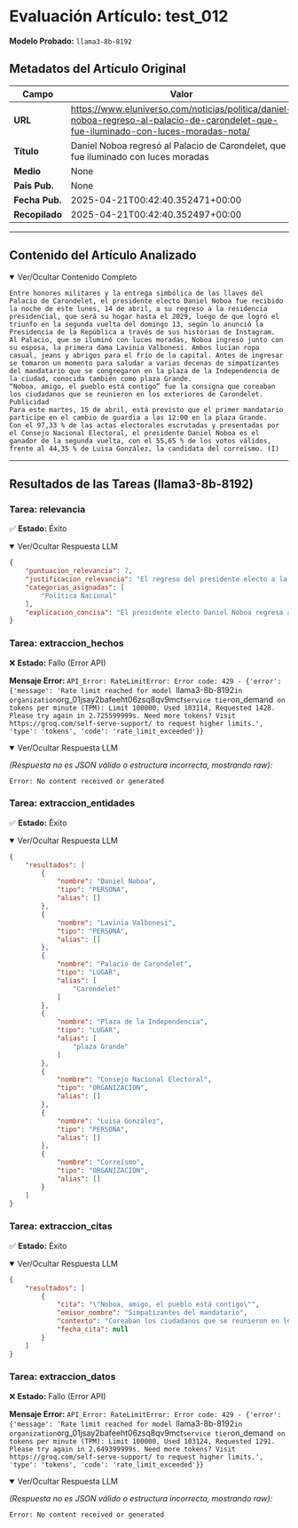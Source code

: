 # Evaluación Artículo: test_012
**Modelo Probado:** `llama3-8b-8192`

## Metadatos del Artículo Original

| Campo          | Valor                                      |
|----------------|--------------------------------------------|
| **URL**        | https://www.eluniverso.com/noticias/politica/daniel-noboa-regreso-al-palacio-de-carondelet-que-fue-iluminado-con-luces-moradas-nota/           |
| **Título**     | Daniel Noboa regresó al Palacio de Carondelet, que fue iluminado con luces moradas       |
| **Medio**      | None         |
| **País Pub.**  | None |
| **Fecha Pub.** | 2025-04-21T00:42:40.352471+00:00 |
| **Recopilado** | 2025-04-21T00:42:40.352497+00:00 |

---

## Contenido del Artículo Analizado

<details open>
<summary>Ver/Ocultar Contenido Completo</summary>

```text
Entre honores militares y la entrega simbólica de las llaves del Palacio de Carondelet, el presidente electo Daniel Noboa fue recibido la noche de este lunes, 14 de abril, a su regreso a la residencia presidencial, que será su hogar hasta el 2029, luego de que logró el triunfo en la segunda vuelta del domingo 13, según lo anunció la Presidencia de la República a través de sus historias de Instagram.
Al Palacio, que se iluminó con luces moradas, Noboa ingresó junto con su esposa, la primera dama Lavinia Valbonesi. Ambos lucían ropa casual, jeans y abrigos para el frío de la capital. Antes de ingresar se tomaron un momento para saludar a varias decenas de simpatizantes del mandatario que se congregaron en la plaza de la Independencia de la ciudad, conocida también como plaza Grande.
“Noboa, amigo, el pueblo está contigo” fue la consigna que coreaban los ciudadanos que se reunieron en los exteriores de Carondelet.
Publicidad
Para este martes, 15 de abril, está previsto que el primer mandatario participe en el cambio de guardia a las 12:00 en la plaza Grande.
Con el 97,33 % de las actas electorales escrutadas y presentadas por el Consejo Nacional Electoral, el presidente Daniel Noboa es el ganador de la segunda vuelta, con el 55,65 % de los votos válidos, frente al 44,35 % de Luisa González, la candidata del correísmo. (I)
```
</details>

---

## Resultados de las Tareas (llama3-8b-8192)

### Tarea: relevancia

✅ **Estado:** Éxito


<details open>
<summary>Ver/Ocultar Respuesta LLM</summary>

```json
{
    "puntuacion_relevancia": 7,
    "justificacion_relevancia": "El regreso del presidente electo a la residencia presidencial es un evento relevante en la política nacional",
    "categorias_asignadas": [
        "Política Nacional"
    ],
    "explicacion_concisa": "El presidente electo Daniel Noboa regresa al Palacio de Carondelet después de ganar la segunda vuelta electoral, recibiendo honores militares y la entrega simbólica de las llaves de la residencia presidencial"
}
```
</details>


### Tarea: extraccion_hechos

❌ **Estado:** Fallo (Error API)

   **Mensaje Error:** `API_Error: RateLimitError: Error code: 429 - {'error': {'message': 'Rate limit reached for model `llama3-8b-8192` in organization `org_01jsay2bafeeht06zsq8qv9mct` service tier `on_demand` on tokens per minute (TPM): Limit 100000, Used 103114, Requested 1428. Please try again in 2.725599999s. Need more tokens? Visit https://groq.com/self-serve-support/ to request higher limits.', 'type': 'tokens', 'code': 'rate_limit_exceeded'}}`


<details open>
<summary>Ver/Ocultar Respuesta LLM</summary>

_(Respuesta no es JSON válido o estructura incorrecta, mostrando raw):_
```
Error: No content received or generated
```
</details>


### Tarea: extraccion_entidades

✅ **Estado:** Éxito


<details open>
<summary>Ver/Ocultar Respuesta LLM</summary>

```json
{
    "resultados": [
        {
            "nombre": "Daniel Noboa",
            "tipo": "PERSONA",
            "alias": []
        },
        {
            "nombre": "Lavinia Valbonesi",
            "tipo": "PERSONA",
            "alias": []
        },
        {
            "nombre": "Palacio de Carondelet",
            "tipo": "LUGAR",
            "alias": [
                "Carondelet"
            ]
        },
        {
            "nombre": "Plaza de la Independencia",
            "tipo": "LUGAR",
            "alias": [
                "plaza Grande"
            ]
        },
        {
            "nombre": "Consejo Nacional Electoral",
            "tipo": "ORGANIZACION",
            "alias": []
        },
        {
            "nombre": "Luisa González",
            "tipo": "PERSONA",
            "alias": []
        },
        {
            "nombre": "Correísmo",
            "tipo": "ORGANIZACION",
            "alias": []
        }
    ]
}
```
</details>


### Tarea: extraccion_citas

✅ **Estado:** Éxito


<details open>
<summary>Ver/Ocultar Respuesta LLM</summary>

```json
{
    "resultados": [
        {
            "cita": "\"Noboa, amigo, el pueblo está contigo\"",
            "emisor_nombre": "Simpatizantes del mandatario",
            "contexto": "Coreaban los ciudadanos que se reunieron en los exteriores de Carondelet",
            "fecha_cita": null
        }
    ]
}
```
</details>


### Tarea: extraccion_datos

❌ **Estado:** Fallo (Error API)

   **Mensaje Error:** `API_Error: RateLimitError: Error code: 429 - {'error': {'message': 'Rate limit reached for model `llama3-8b-8192` in organization `org_01jsay2bafeeht06zsq8qv9mct` service tier `on_demand` on tokens per minute (TPM): Limit 100000, Used 103124, Requested 1291. Please try again in 2.649399999s. Need more tokens? Visit https://groq.com/self-serve-support/ to request higher limits.', 'type': 'tokens', 'code': 'rate_limit_exceeded'}}`


<details open>
<summary>Ver/Ocultar Respuesta LLM</summary>

_(Respuesta no es JSON válido o estructura incorrecta, mostrando raw):_
```
Error: No content received or generated
```
</details>
